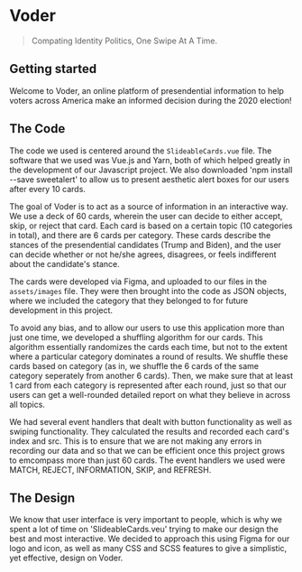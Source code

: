 # Voder
> Compating Identity Politics, One Swipe At A Time.

## Getting started
Welcome to Voder, an online platform of presendential information to help voters across America make an informed decision during the 2020 election!

## The Code
The code we used is centered around the `SlideableCards.vue` file. The software that we used was Vue.js and Yarn, both of which helped greatly in the development of our Javascript project. We also downloaded 'npm install --save sweetalert' to allow us to present aesthetic alert boxes for our users after every 10 cards.

The goal of Voder is to act as a source of information in an interactive way. We use a deck of 60 cards, wherein the user can decide to either accept, skip, or reject that card. Each card is based on a certain topic (10 categories in total), and there are 6 cards per category. These cards describe the stances of the presendential candidates (Trump and Biden), and the user can decide whether or not he/she agrees, disagrees, or feels indifferent about the candidate's stance.

The cards were developed via Figma, and uploaded to our files in the `assets/images` file. They were then brought into the code as JSON objects, where we included the category that they belonged to for future development in this project. 

To avoid any bias, and to allow our users to use this application more than just one time, we developed a shuffling algorithm for our cards. This algorithm essentially randomizes the cards each time, but not to the extent where a particular category dominates a round of results. We shuffle these cards based on category (as in, we shuffle the 6 cards of the same category seperately from another 6 cards). Then, we make sure that at least 1 card from each category is represented after each round, just so that our users can get a well-rounded detailed report on what they believe in across all topics. 

We had several event handlers that dealt with button functionality as well as swiping functionality. They calculated the results and recorded each card's index and src. This is to ensure that we are not making any errors in recording our data and so that we can be efficient once this project grows to emcompass more than just 60 cards. The event handlers we used were MATCH, REJECT, INFORMATION, SKIP, and REFRESH.

## The Design
We know that user interface is very important to people, which is why we spent a lot of time on 'SlideableCards.veu' trying to make our design the best and most interactive. We decided to approach this using Figma for our logo and icon, as well as many CSS and SCSS features to give a simplistic, yet effective, design on Voder.
